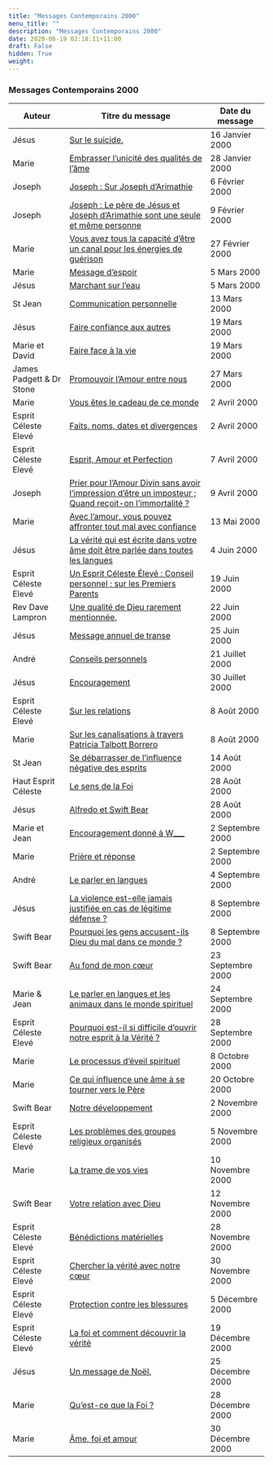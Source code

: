 ```yaml
---
title: "Messages Contemporains 2000"
menu_title: ""
description: "Messages Contemporains 2000"
date: 2020-06-19 02:18:11+11:00
draft: False
hidden: True
weight:
---
```

### Messages Contemporains 2000

**Auteur** | **Titre du message** | **Date du message**  
---|---|---
Jésus | [Sur le suicide.](/fr-contemporary-messages/fr-contemporary-messages-by-date-order/fr-contemporary-messages-2000/fr-2000-1-16-1-ar-jesus/) | 16 Janvier 2000
Marie | [Embrasser l’unicité des qualités de l’âme](/fr-contemporary-messages/fr-contemporary-messages-by-date-order/fr-contemporary-messages-2000/fr-2000-1-28-1-ar-mary/) | 28 Janvier 2000
Joseph | [Joseph : Sur Joseph d’Arimathie](/fr-contemporary-messages/fr-contemporary-messages-by-date-order/fr-contemporary-messages-2000/fr-2000-2-6-1-ks-joseph/) | 6 Février 2000
Joseph | [Joseph : Le père de Jésus et Joseph d’Arimathie sont une seule et même personne](/fr-contemporary-messages/fr-contemporary-messages-by-date-order/fr-contemporary-messages-2000/fr-2000-2-9-1-ar-joseph/) | 9 Février 2000
Marie | [Vous avez tous la capacité d’être un canal pour les énergies de guérison](/fr-contemporary-messages/fr-contemporary-messages-by-date-order/fr-contemporary-messages-2000/fr-2000-2-27-1-ar-mary/) | 27 Février 2000
Marie | [Message d’espoir](/fr-contemporary-messages/fr-contemporary-messages-by-date-order/fr-contemporary-messages-2000/fr-2000-3-5-1-ar-mary/) | 5 Mars 2000
Jésus | [Marchant sur l’eau](/fr-contemporary-messages/fr-contemporary-messages-by-date-order/fr-contemporary-messages-2000/fr-2000-3-5-2-ks-jesus/) | 5 Mars 2000
St Jean | [Communication personnelle](/fr-contemporary-messages/fr-contemporary-messages-by-date-order/fr-contemporary-messages-2000/fr-2000-3-13-1-Alfredo-st-john/) | 13 Mars 2000
Jésus | [Faire confiance aux autres](/fr-contemporary-messages/fr-contemporary-messages-by-date-order/fr-contemporary-messages-2000/fr-2000-3-19-1-ks-jesus/) | 19 Mars 2000
Marie et David | [Faire face à la vie](/fr-contemporary-messages/fr-contemporary-messages-by-date-order/fr-contemporary-messages-2000/fr-2000-3-19-2-ar-mary-david/) | 19 Mars 2000
James Padgett & Dr Stone | [Promouvoir l’Amour entre nous](/fr-contemporary-messages/fr-contemporary-messages-by-date-order/fr-contemporary-messages-2000/fr-2000-3-27-1-ar-james-padgett-dr-stone/) | 27 Mars 2000
Marie | [Vous êtes le cadeau de ce monde](/fr-contemporary-messages/fr-contemporary-messages-by-date-order/fr-contemporary-messages-2000/fr-2000-4-2-1-ar-mary/) | 2 Avril 2000
Esprit Céleste Elevé | [Faits, noms, dates et divergences](/fr-contemporary-messages/fr-contemporary-messages-by-date-order/fr-contemporary-messages-2000/fr-2000-4-2-2-ks-a-high-celestial-spirit/) | 2 Avril 2000
Esprit Céleste Elevé | [Esprit, Amour et Perfection](/fr-contemporary-messages/fr-contemporary-messages-by-date-order/fr-contemporary-messages-2000/fr-2000-4-7-1-ks-a-high-celestial-spirit/) | 7 Avril 2000
Joseph | [Prier pour l’Amour Divin sans avoir l’impression d’être un imposteur ; Quand reçoit-on l’immortalité ?](/fr-contemporary-messages/fr-contemporary-messages-by-date-order/fr-contemporary-messages-2000/fr-2000-4-9-1-ks-joseph/) | 9 Avril 2000
Marie | [Avec l’amour, vous pouvez affronter tout mal avec confiance](/fr-contemporary-messages/fr-contemporary-messages-by-date-order/fr-contemporary-messages-2000/fr-2000-5-13-1-ar-mary/) | 13 Mai 2000
Jésus | [La vérité qui est écrite dans votre âme doit être parlée dans toutes les langues](/fr-contemporary-messages/fr-contemporary-messages-by-date-order/fr-contemporary-messages-2000/fr-2000-6-4-1-ar-jesus/) | 4 Juin 2000
Esprit Céleste Elevé | [Un Esprit Céleste Élevé : Conseil personnel ; sur les Premiers Parents](/fr-contemporary-messages/fr-contemporary-messages-by-date-order/fr-contemporary-messages-2000/fr-2000-6-19-1-ks-a-high-celestial-spirit/) | 19 Juin 2000
Rev Dave Lampron | [Une qualité de Dieu rarement mentionnée.](/fr-contemporary-messages/fr-contemporary-messages-by-date-order/fr-contemporary-messages-2000/fr-2000-1-dl-rev-dave-lampron/) | 22 Juin 2000
Jésus | [Message annuel de transe](/fr-contemporary-messages/fr-contemporary-messages-by-date-order/fr-contemporary-messages-2000/fr-2000-6-25-1-ar-jesus/) | 25 Juin 2000
André | [Conseils personnels](/fr-contemporary-messages/fr-contemporary-messages-by-date-order/fr-contemporary-messages-2000/fr-2000-7-21-1-ks-andrew/) | 21 Juillet 2000
Jésus | [Encouragement](/fr-contemporary-messages/fr-contemporary-messages-by-date-order/fr-contemporary-messages-2000/fr-2000-7-30-1-ar-jesus/) | 30 Juillet 2000
Esprit Céleste Elevé | [Sur les relations](/fr-contemporary-messages/fr-contemporary-messages-by-date-order/fr-contemporary-messages-2000/fr-2000-8-8-1-ks-a-high-celestial-spirit/) | 8 Août 2000
Marie | [Sur les canalisations à travers Patricia Talbott Borrero](/fr-contemporary-messages/fr-contemporary-messages-by-date-order/fr-contemporary-messages-2000/fr-2000-8-8-2-ar-mary/) | 8 Août 2000
St Jean | [Se débarrasser de l’influence négative des esprits](/fr-contemporary-messages/fr-contemporary-messages-by-date-order/fr-contemporary-messages-2000/fr-2000-8-14-1-ks-st-john/) | 14 Août 2000
Haut Esprit Céleste | [Le sens de la Foi](/fr-contemporary-messages/fr-contemporary-messages-by-date-order/fr-contemporary-messages-2000/fr-2000-8-28-1-ar-a-high-celestial-spirit/) | 28 Août 2000
Jésus | [Alfredo et Swift Bear](/fr-contemporary-messages/fr-contemporary-messages-by-date-order/fr-contemporary-messages-2000/fr-2000-8-28-2-ar-jesus/) | 28 Août 2000
Marie et Jean | [Encouragement donné à W___](/fr-contemporary-messages/fr-contemporary-messages-by-date-order/fr-contemporary-messages-2000/fr-2000-9-2-1-ar-mary-john/) | 2 Septembre 2000
Marie | [Prière et réponse](/fr-contemporary-messages/fr-contemporary-messages-by-date-order/fr-contemporary-messages-2000/fr-2000-9-2-2-ar-mary/) | 2 Septembre 2000
André | [Le parler en langues](/fr-contemporary-messages/fr-contemporary-messages-by-date-order/fr-contemporary-messages-2000/fr-2000-9-4-1-ks-andrew/) | 4 Septembre 2000
Jésus | [La violence est-elle jamais justifiée en cas de légitime défense ?](/fr-contemporary-messages/fr-contemporary-messages-by-date-order/fr-contemporary-messages-2000/fr-2000-9-8-1-ks-jesus/) | 8 Septembre 2000
Swift Bear | [Pourquoi les gens accusent-ils Dieu du mal dans ce monde ?](/fr-contemporary-messages/fr-contemporary-messages-by-date-order/fr-contemporary-messages-2000/fr-2000-9-8-2-Alfredo-swift-bear/) | 8 Septembre 2000
Swift Bear | [Au fond de mon cœur](/fr-contemporary-messages/fr-contemporary-messages-by-date-order/fr-contemporary-messages-2000/fr-2000-9-23-1-Alfredo-swift-bear/) | 23 Septembre 2000
Marie & Jean | [Le parler en langues et les animaux dans le monde spirituel](/fr-contemporary-messages/fr-contemporary-messages-by-date-order/fr-contemporary-messages-2000/fr-2000-9-24-1-ar-mary-john/) | 24 Septembre 2000
Esprit Céleste Elevé | [Pourquoi est-il si difficile d’ouvrir notre esprit à la Vérité ?](/fr-contemporary-messages/fr-contemporary-messages-by-date-order/fr-contemporary-messages-2000/fr-2000-9-28-1-ks-a-high-celestial-spirit/) | 28 Septembre 2000
Marie | [Le processus d’éveil spirituel](/fr-contemporary-messages/fr-contemporary-messages-by-date-order/fr-contemporary-messages-2000/fr-2000-10-8-1-ar-mary/) | 8 Octobre 2000
Marie | [Ce qui influence une âme à se tourner vers le Père](/fr-contemporary-messages/fr-contemporary-messages-by-date-order/fr-contemporary-messages-2000/fr-2000-10-20-1-ar-mary/) | 20 Octobre 2000
Swift Bear | [Notre développement](/fr-contemporary-messages/fr-contemporary-messages-by-date-order/fr-contemporary-messages-2000/fr-2000-11-2-1-Alfredo-swift-bear/) | 2 Novembre 2000
Esprit Céleste Elevé | [Les problèmes des groupes religieux organisés](/fr-contemporary-messages/fr-contemporary-messages-by-date-order/fr-contemporary-messages-2000/fr-2000-11-5-1-ks-a-high-celestial-spirit/) | 5 Novembre 2000
Marie | [La trame de vos vies](/fr-contemporary-messages/fr-contemporary-messages-by-date-order/fr-contemporary-messages-2000/fr-2000-11-10-1-ar-mary/) | 10 Novembre 2000
Swift Bear | [Votre relation avec Dieu](/fr-contemporary-messages/fr-contemporary-messages-by-date-order/fr-contemporary-messages-2000/fr-2000-11-12-1-Alfredo-swift-bear/) | 12 Novembre 2000
Esprit Céleste Elevé | [Bénédictions matérielles](/fr-contemporary-messages/fr-contemporary-messages-by-date-order/fr-contemporary-messages-2000/fr-2000-11-28-1-ks-a-high-celestial-spirit/) | 28 Novembre 2000
Esprit Céleste Elevé | [Chercher la vérité avec notre cœur](/fr-contemporary-messages/fr-contemporary-messages-by-date-order/fr-contemporary-messages-2000/fr-2000-11-30-1-ks-a-high-celestial-spirit/) | 30 Novembre 2000
Esprit Céleste Elevé | [Protection contre les blessures](/fr-contemporary-messages/fr-contemporary-messages-by-date-order/fr-contemporary-messages-2000/fr-2000-12-5-1-ks-a-high-celestial-spirit/) | 5 Décembre 2000
Esprit Céleste Elevé | [La foi et comment découvrir la vérité](/fr-contemporary-messages/fr-contemporary-messages-by-date-order/fr-contemporary-messages-2000/fr-2000-12-19-1-ks-a-high-celestial-spirit/) | 19 Décembre 2000
Jésus | [Un message de Noël.](/fr-contemporary-messages/fr-contemporary-messages-by-date-order/fr-contemporary-messages-2000/fr-2000-12-25-1-ar-jesus/) | 25 Décembre 2000
Marie | [Qu’est-ce que la Foi ?](/fr-contemporary-messages/fr-contemporary-messages-by-date-order/fr-contemporary-messages-2000/fr-2000-12-28-1-ar-mary/) | 28 Décembre 2000
Marie | [Âme, foi et amour](/fr-contemporary-messages/fr-contemporary-messages-by-date-order/fr-contemporary-messages-2000/fr-2000-12-30-1-ar-mary/) | 30 Décembre 2000
